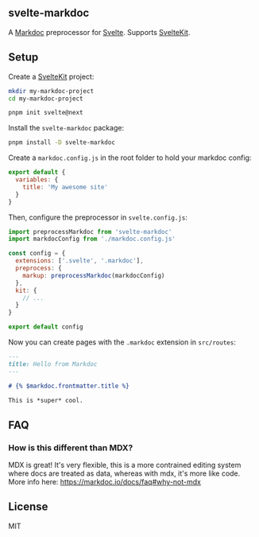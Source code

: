 svelte-markdoc
-----------------

A [Markdoc](https://markdoc.io) preprocessor for [Svelte](https://svelte.dev). Supports [SvelteKit](https://kit.svelte.dev).

## Setup

Create a [SvelteKit](https://kit.svelte.dev) project:

```bash
mkdir my-markdoc-project
cd my-markdoc-project

pnpm init svelte@next 
```

Install the `svelte-markdoc` package:

```bash
pnpm install -D svelte-markdoc
```

Create a `markdoc.config.js` in the root folder to hold your markdoc config:

```javascript
export default {
  variables: {
    title: 'My awesome site'
  }
}
```

Then, configure the preprocessor in `svelte.config.js`:

```javascript
import preprocessMarkdoc from 'svelte-markdoc'
import markdocConfig from './markdoc.config.js'

const config = {
  extensions: ['.svelte', '.markdoc'],
  preprocess: {
    markup: preprocessMarkdoc(markdocConfig)
  },
  kit: {
    // ...
  }
}

export default config
```

Now you can create pages with the `.markdoc` extension in `src/routes`:

```markdown
---
title: Hello from Markdoc
---

# {% $markdoc.frontmatter.title %}

This is *super* cool.
```

## FAQ

### How is this different than MDX?

MDX is great! It's very flexible, this is a more contrained editing system where docs are treated as data, whereas with mdx, it's more like code.
More info here: https://markdoc.io/docs/faq#why-not-mdx

## License

MIT
